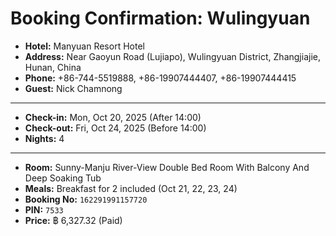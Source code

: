# Booking Confirmation: Wulingyuan

- **Hotel:** Manyuan Resort Hotel
- **Address:** Near Gaoyun Road (Lujiapo), Wulingyuan District, Zhangjiajie, Hunan, China
- **Phone:** +86-744-5519888, +86-19907444407, +86-19907444415
- **Guest:** Nick Chamnong

---

- **Check-in:** Mon, Oct 20, 2025 (After 14:00)
- **Check-out:** Fri, Oct 24, 2025 (Before 14:00)
- **Nights:** 4

---

- **Room:** Sunny-Manju River-View Double Bed Room With Balcony And Deep Soaking Tub
- **Meals:** Breakfast for 2 included (Oct 21, 22, 23, 24)
- **Booking No:** `162291991157720`
- **PIN:** `7533`
- **Price:** ฿ 6,327.32 (Paid)
